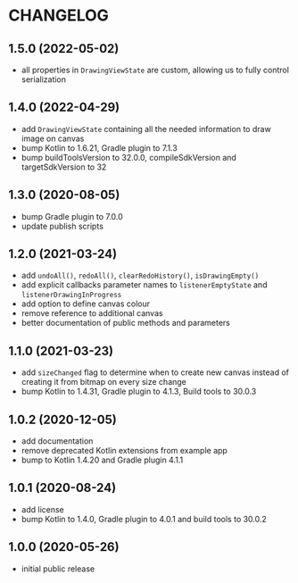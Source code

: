 # CHANGELOG

## 1.5.0 (2022-05-02)
* all properties in `DrawingViewState` are custom, allowing us to fully control serialization

## 1.4.0 (2022-04-29)
* add `DrawingViewState` containing all the needed information to draw image on canvas
* bump Kotlin to 1.6.21, Gradle plugin to 7.1.3
* bump buildToolsVersion to 32.0.0, compileSdkVersion and targetSdkVersion to 32

## 1.3.0 (2020-08-05)
* bump Gradle plugin to 7.0.0
* update publish scripts

## 1.2.0 (2021-03-24)
* add `undoAll()`, `redoAll()`, `clearRedoHistory()`, `isDrawingEmpty()`
* add explicit callbacks parameter names to `listenerEmptyState` and `listenerDrawingInProgress`
* add option to define canvas colour
* remove reference to additional canvas
* better documentation of public methods and parameters

## 1.1.0 (2021-03-23)
* add `sizeChanged` flag to determine when to create new canvas instead of creating it from 
  bitmap on every size change
* bump Kotlin to 1.4.31, Gradle plugin to 4.1.3, Build tools to 30.0.3

## 1.0.2 (2020-12-05)
* add documentation
* remove deprecated Kotlin extensions from example app
* bump to Kotlin 1.4.20 and Gradle plugin 4.1.1

## 1.0.1 (2020-08-24)
* add license
* bump Kotlin to 1.4.0, Gradle plugin to 4.0.1 and build tools to 30.0.2

## 1.0.0 (2020-05-26)
* initial public release